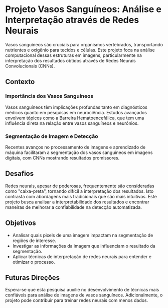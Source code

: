 # Projeto Vasos Sanguíneos: Análise e Interpretação através de Redes Neurais

Vasos sanguíneos são cruciais para organismos vertebrados, transportando nutrientes e oxigênio para tecidos e células. Este projeto foca na análise computacional dessas estruturas em imagens, particularmente na interpretação dos resultados obtidos através de Redes Neurais Convolucionais (CNNs).

## Contexto

### Importância dos Vasos Sanguíneos

Vasos sanguíneos têm implicações profundas tanto em diagnósticos médicos quanto em pesquisas em neurociência. Estudos avançados envolvem tópicos como a Barreira Hematoencefálica, que tem uma influência direta na relação entre vasos sanguíneos e neurônios.

### Segmentação de Imagem e Detecção

Recentes avanços no processamento de imagens e aprendizado de máquina facilitaram a segmentação dos vasos sanguíneos em imagens digitais, com CNNs mostrando resultados promissores.

## Desafios

Redes neurais, apesar de poderosas, frequentemente são consideradas como "caixa-preta", tornando difícil a interpretação dos resultados. Isto contrasta com abordagens mais tradicionais que são mais intuitivas. Este projeto busca analisar a interpretabilidade dos resultados e encontrar maneiras de melhorar a confiabilidade na detecção automatizada.

## Objetivos

- Analisar quais pixels de uma imagem impactam na segmentação de regiões de interesse.
- Investigar as informações da imagem que influenciam o resultado da segmentação.
- Aplicar técnicas de interpretação de redes neurais para entender e otimizar o processo.

## Futuras Direções

Espera-se que esta pesquisa auxilie no desenvolvimento de técnicas mais confiáveis para análise de imagens de vasos sanguíneos. Adicionalmente, o projeto pode contribuir para treinar redes neurais com menos dados.
